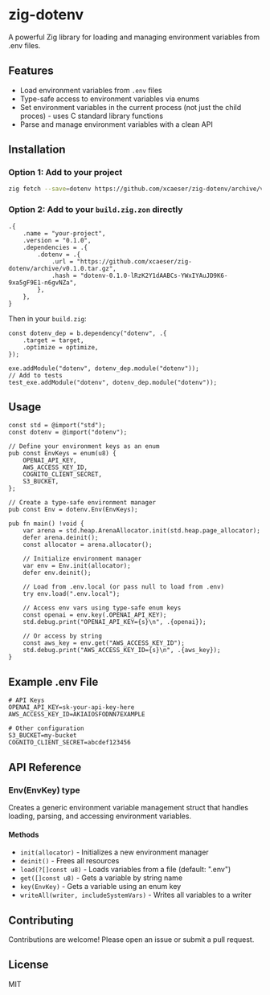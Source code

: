 # zig-dotenv

A powerful Zig library for loading and managing environment variables from .env files.

## Features

- Load environment variables from `.env` files
- Type-safe access to environment variables via enums
- Set environment variables in the current process (not just the child proces) - uses C standard library functions
- Parse and manage environment variables with a clean API

## Installation

### Option 1: Add to your project

```bash
zig fetch --save=dotenv https://github.com/xcaeser/zig-dotenv/archive/v0.1.0.tar.gz
```

### Option 2: Add to your `build.zig.zon` directly

```zig
.{
    .name = "your-project",
    .version = "0.1.0",
    .dependencies = .{
        .dotenv = .{
            .url = "https://github.com/xcaeser/zig-dotenv/archive/v0.1.0.tar.gz",
            .hash = "dotenv-0.1.0-lRzK2Y1dAABCs-YWxIYAuJD9K6-9xa5gF9E1-n6gvNZa",
        },
    },
}
```

Then in your `build.zig`:

```zig
const dotenv_dep = b.dependency("dotenv", .{
    .target = target,
    .optimize = optimize,
});

exe.addModule("dotenv", dotenv_dep.module("dotenv"));
// Add to tests
test_exe.addModule("dotenv", dotenv_dep.module("dotenv"));
```

## Usage

```zig
const std = @import("std");
const dotenv = @import("dotenv");

// Define your environment keys as an enum
pub const EnvKeys = enum(u8) {
    OPENAI_API_KEY,
    AWS_ACCESS_KEY_ID,
    COGNITO_CLIENT_SECRET,
    S3_BUCKET,
};

// Create a type-safe environment manager
pub const Env = dotenv.Env(EnvKeys);

pub fn main() !void {
    var arena = std.heap.ArenaAllocator.init(std.heap.page_allocator);
    defer arena.deinit();
    const allocator = arena.allocator();

    // Initialize environment manager
    var env = Env.init(allocator);
    defer env.deinit();

    // Load from .env.local (or pass null to load from .env)
    try env.load(".env.local");

    // Access env vars using type-safe enum keys
    const openai = env.key(.OPENAI_API_KEY);
    std.debug.print("OPENAI_API_KEY={s}\n", .{openai});

    // Or access by string
    const aws_key = env.get("AWS_ACCESS_KEY_ID");
    std.debug.print("AWS_ACCESS_KEY_ID={s}\n", .{aws_key});
}
```

## Example .env File

```
# API Keys
OPENAI_API_KEY=sk-your-api-key-here
AWS_ACCESS_KEY_ID=AKIAIOSFODNN7EXAMPLE

# Other configuration
S3_BUCKET=my-bucket
COGNITO_CLIENT_SECRET=abcdef123456
```

## API Reference

### Env(EnvKey) type

Creates a generic environment variable management struct that handles loading, parsing, and accessing environment variables.

#### Methods

- `init(allocator)` - Initializes a new environment manager
- `deinit()` - Frees all resources
- `load(?[]const u8)` - Loads variables from a file (default: ".env")
- `get([]const u8)` - Gets a variable by string name
- `key(EnvKey)` - Gets a variable using an enum key
- `writeAll(writer, includeSystemVars)` - Writes all variables to a writer

## Contributing

Contributions are welcome! Please open an issue or submit a pull request.

## License

MIT
